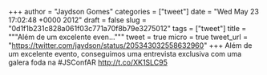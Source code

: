 
+++
author = "Jaydson Gomes"
categories = ["tweet"]
date = "Wed May 23 17:02:48 +0000 2012"
draft = false
slug = "0d1f1b231c828a061f03c771a70f8b79e3275012"
tags = ["tweet"]
title = """Além de um excelente even..."""
tweet = true
micro = true
tweet_url = "https://twitter.com/jaydson/status/205343032558632960"
+++
Além de um excelente evento, conseguimos uma entrevista exclusiva com uma galera foda na #JSConfAR http://t.co/XK1SLC95
